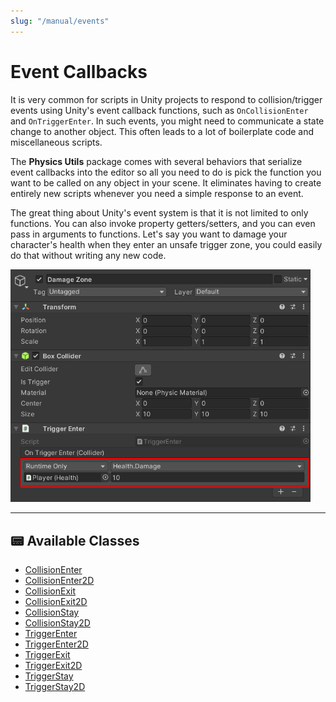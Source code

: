 ```yaml
---
slug: "/manual/events"
---
```


# Event Callbacks

It is very common for scripts in Unity projects to respond to collision/trigger events using Unity's event callback functions, such as `OnCollisionEnter` and `OnTriggerEnter`. In such events, you might need to communicate a state change to another object. This often leads to a lot of boilerplate code and miscellaneous scripts.

The **Physics Utils** package comes with several behaviors that serialize event callbacks into the editor so all you need to do is pick the function you want to be called on any object in your scene. It eliminates having to create entirely new scripts whenever you need a simple response to an event.

The great thing about Unity's event system is that it is not limited to only functions. You can also invoke property getters/setters, and you can even pass in arguments to functions. Let's say you want to damage your character's health when they enter an unsafe trigger zone, you could easily do that without writing any new code.

<img src="../images/event.png" width="480"/>
<br/>
<hr/>

## 📟 Available Classes

- [CollisionEnter](/api/Zigurous.Physics.Events/CollisionEnter)
- [CollisionEnter2D](/api/Zigurous.Physics.Events/CollisionEnter2D)
- [CollisionExit](/api/Zigurous.Physics.Events/CollisionExit)
- [CollisionExit2D](/api/Zigurous.Physics.Events/CollisionExit2D)
- [CollisionStay](/api/Zigurous.Physics.Events/CollisionStay)
- [CollisionStay2D](/api/Zigurous.Physics.Events/CollisionStay2D)
- [TriggerEnter](/api/Zigurous.Physics.Events/TriggerEnter)
- [TriggerEnter2D](/api/Zigurous.Physics.Events/TriggerEnter2D)
- [TriggerExit](/api/Zigurous.Physics.Events/TriggerExit)
- [TriggerExit2D](/api/Zigurous.Physics.Events/TriggerExit2D)
- [TriggerStay](/api/Zigurous.Physics.Events/TriggerStay)
- [TriggerStay2D](/api/Zigurous.Physics.Events/TriggerStay2D)
